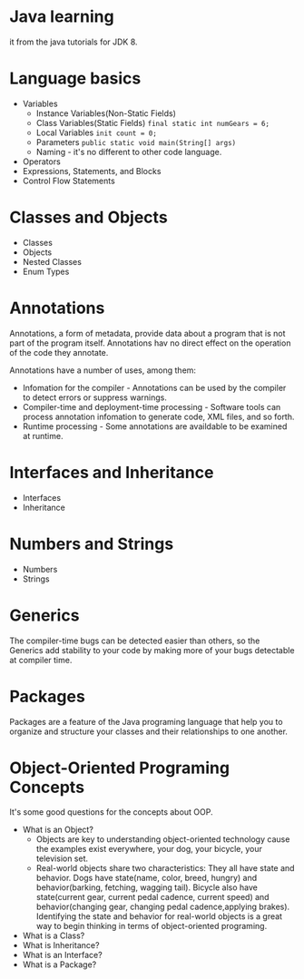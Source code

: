 # Java learning
it from the java tutorials for JDK 8.

# Language basics
* Variables
    + Instance Variables(Non-Static Fields)
    + Class Variables(Static Fields) `final static int numGears = 6;`
    + Local Variables `init count = 0;`
    + Parameters `public static void main(String[] args)`
    + Naming - it's no different to other code language.
* Operators
* Expressions, Statements, and Blocks
* Control Flow Statements

# Classes and Objects
* Classes
* Objects
* Nested Classes
* Enum Types

# Annotations
Annotations, a form of metadata, provide data about a program that is not part of the program itself. Annotations hav no direct effect on the operation of the code they annotate.

Annotations have a number of uses, among them:

* Infomation for the compiler - Annotations can be used by the compiler to detect errors or suppress warnings.
* Compiler-time and deployment-time processing - Software tools can process annotation infomation to generate code, XML files, and so forth.
* Runtime processing - Some annotations are availdable to be examined at runtime.

# Interfaces and Inheritance
* Interfaces
* Inheritance

# Numbers and Strings
* Numbers
* Strings

# Generics
The compiler-time bugs can be detected easier than others, so the Generics add stability to your code by making more of your bugs detectable at compiler time.

# Packages
Packages are a feature of the Java programing language that help you to organize and structure your classes and their relationships to one another.

# Object-Oriented Programing Concepts
It's some good questions for the concepts about OOP.

* What is an Object?
    + Objects are key to understanding object-oriented technology cause the examples exist everywhere, your dog, your bicycle, your television set.
    + Real-world objects share two characteristics: They all have state and behavior. Dogs have state(name, color, breed, hungry) and behavior(barking, fetching, wagging tail). Bicycle also have state(current gear, current pedal cadence, current speed) and behavior(changing gear, changing pedal cadence,applying brakes). Identifying the state and behavior for real-world objects is a great way to begin thinking in terms of object-oriented programing.
* What is a Class?
* What is Inheritance?
* What is an Interface?
* What is a Package?
